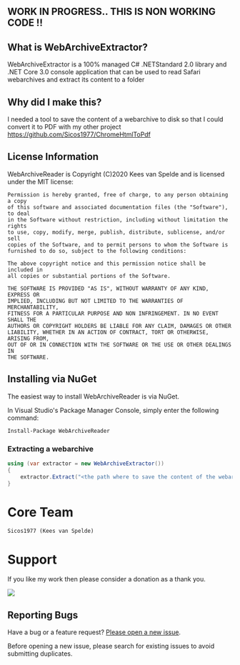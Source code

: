 ## WORK IN PROGRESS.. THIS IS NON WORKING CODE !!

## What is WebArchiveExtractor?

WebArchiveExtractor is a 100% managed C# .NETStandard 2.0 library and .NET Core 3.0 console application that can be used to read Safari webarchives and extract its content to a folder

## Why did I make this?

I needed a tool to save the content of a webarchive to disk so that I could convert it to PDF with my other project https://github.com/Sicos1977/ChromeHtmlToPdf

## License Information

WebArchiveReader is Copyright (C)2020 Kees van Spelde and is licensed under the MIT license:

    Permission is hereby granted, free of charge, to any person obtaining a copy
    of this software and associated documentation files (the "Software"), to deal
    in the Software without restriction, including without limitation the rights
    to use, copy, modify, merge, publish, distribute, sublicense, and/or sell
    copies of the Software, and to permit persons to whom the Software is
    furnished to do so, subject to the following conditions:

    The above copyright notice and this permission notice shall be included in
    all copies or substantial portions of the Software.

    THE SOFTWARE IS PROVIDED "AS IS", WITHOUT WARRANTY OF ANY KIND, EXPRESS OR
    IMPLIED, INCLUDING BUT NOT LIMITED TO THE WARRANTIES OF MERCHANTABILITY,
    FITNESS FOR A PARTICULAR PURPOSE AND NON INFRINGEMENT. IN NO EVENT SHALL THE
    AUTHORS OR COPYRIGHT HOLDERS BE LIABLE FOR ANY CLAIM, DAMAGES OR OTHER
    LIABILITY, WHETHER IN AN ACTION OF CONTRACT, TORT OR OTHERWISE, ARISING FROM,
    OUT OF OR IN CONNECTION WITH THE SOFTWARE OR THE USE OR OTHER DEALINGS IN
    THE SOFTWARE.

## Installing via NuGet

The easiest way to install WebArchiveReader is via NuGet.

In Visual Studio's Package Manager Console, simply enter the following command:

    Install-Package WebArchiveReader 

### Extracting a webarchive

```csharp
using (var extractor = new WebArchiveExtractor())
{
    extractor.Extract("<the path where to save the content of the webarchive>");
}
```

Core Team
=========
    Sicos1977 (Kees van Spelde)

Support
=======
If you like my work then please consider a donation as a thank you.

<a href="https://www.paypal.com/cgi-bin/webscr?cmd=_s-xclick&hosted_button_id=NS92EXB2RDPYA" target="_blank"><img src="https://www.paypalobjects.com/en_US/i/btn/btn_donate_LG.gif" /></a>

## Reporting Bugs

Have a bug or a feature request? [Please open a new issue](https://github.com/Sicos1977/WebArchiveExtractor/issues).

Before opening a new issue, please search for existing issues to avoid submitting duplicates.
